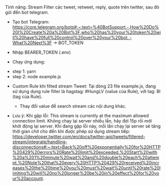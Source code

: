 Tính năng: Stream Filter các tweet, retweet, reply, quote trên twitter, sau đó gửi đến bot telegram.

 - Tạo bot Telegram: https://core.telegram.org/bots#:~:text=%40BotSupport.-,How%20Do%20I%20Create%20a%20Bot%3F,who%20has%20your%20token%20will%20have%20full%20control%20over%20your%20bot.,-What%20Next%3F -> BOT_TOKEN

 - Nhập BEARER_TOKEN (.env)

 - Chạy ứng dụng:
  + step 1: yarn
  + step 2: node example.js

* Custom Rule khi filted stream Tweet:
Tại dòng 23 file example.js, đang sử dụng dụng rule filter là hagstag: #HungLV (value của Rule), với tag: Bl (tag của Rule).  
  - Thay đổi value để search stream các nội dung khác. 

* Lưu ý:
Khi gặp lỗi: This stream is currently at the maximum allowed connection limit.
Không chạy lại server nhiều lần, hãy đợi 15p rồi mới khởi động lại server. Khi đang gặp lỗi này, mỗi lần chạy lại server sẽ tăng thời gian chờ cho đến khi được phép sử dụng stream tiếp: https://developer.twitter.com/en/docs/twitter-api/tweets/filtered-stream/integrate/handling-disconnections#:~:text=Back%20off%20exponentially%20for%20HTTP%20429%20errors%20Rate%20limit%20exceeded.%20Start%20with%20a%201%20minute%20wait%20and%20double%20each%20attempt.%20Note%20that%20every%20HTTP%20429%20received%20increases%20the%20time%20you%20must%20wait%20until%20rate%20limiting%20will%20no%20longer%20be%20in%20effect%20for%20your%20account.

